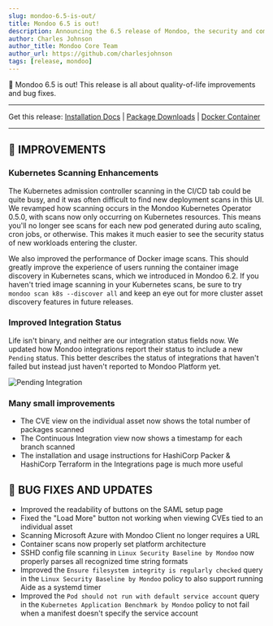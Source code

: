 ```yaml
---
slug: mondoo-6.5-is-out/
title: Mondoo 6.5 is out!
description: Announcing the 6.5 release of Mondoo, the security and compliance platform that prioritizes risks that matter most in your infrastructure.
author: Charles Johnson
author_title: Mondoo Core Team
author_url: https://github.com/charlesjohnson
tags: [release, mondoo]
---
```


🥳 Mondoo 6.5 is out! This release is all about quality-of-life improvements and bug fixes.

---

Get this release: [Installation Docs](/cnspec/) | [Package Downloads](https://releases.mondoo.com/mondoo/) | [Docker Container](https://hub.docker.com/r/mondoo/client)

---

## 🧹 IMPROVEMENTS

### Kubernetes Scanning Enhancements

The Kubernetes admission controller scanning in the CI/CD tab could be quite busy, and it was often difficult to find new deployment scans in this UI. We revamped how scanning occurs in the Mondoo Kubernetes Operator 0.5.0, with scans now only occurring on Kubernetes resources. This means you'll no longer see scans for each new pod generated during auto scaling, cron jobs, or otherwise. This makes it much easier to see the security status of new workloads entering the cluster.

We also improved the performance of Docker image scans. This should greatly improve the experience of users running the container image discovery in Kubernetes scans, which we introduced in Mondoo 6.2. If you haven't tried image scanning in your Kubernetes scans, be sure to try `mondoo scan k8s --discover all` and keep an eye out for more cluster asset discovery features in future releases.

### Improved Integration Status

Life isn't binary, and neither are our integration status fields now. We updated how Mondoo integrations report their status to include a new `Pending` status. This better describes the status of integrations that haven't failed but instead just haven't reported to Mondoo Platform yet.

![Pending Integration](/img/releases/2022-07-05-mondoo-6.5-is-out/integrations.png)

### Many small improvements

- The CVE view on the individual asset now shows the total number of packages scanned
- The Continuous Integration view now shows a timestamp for each branch scanned
- The installation and usage instructions for HashiCorp Packer & HashiCorp Terraform in the Integrations page is much more useful

## 🐛 BUG FIXES AND UPDATES

- Improved the readability of buttons on the SAML setup page
- Fixed the "Load More" button not working when viewing CVEs tied to an individual asset
- Scanning Microsoft Azure with Mondoo Client no longer requires a URL
- Container scans now properly set platform architecture
- SSHD config file scanning in `Linux Security Baseline by Mondoo` now properly parses all recognized time string formats
- Improved the `Ensure filesystem integrity is regularly checked` query in the `Linux Security Baseline by Mondoo` policy to also support running Aide as a systemd timer
- Improved the `Pod should not run with default service account` query in the `Kubernetes Application Benchmark by Mondoo` policy to not fail when a manifest doesn't specify the service account
